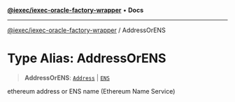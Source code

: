 [**@iexec/iexec-oracle-factory-wrapper**](../README.md) • **Docs**

***

[@iexec/iexec-oracle-factory-wrapper](../globals.md) / AddressOrENS

# Type Alias: AddressOrENS

> **AddressOrENS**: [`Address`](Address.md) \| [`ENS`](../-internal-/type-aliases/ENS.md)

ethereum address or ENS name (Ethereum Name Service)

